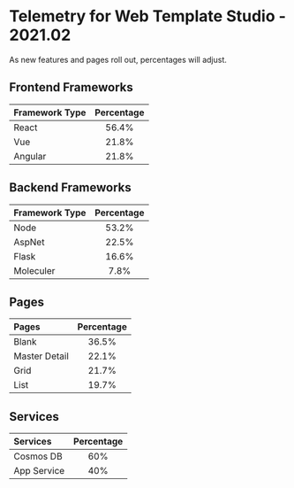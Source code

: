 # Telemetry for Web Template Studio - 2021.02

As new features and pages roll out, percentages  will adjust.

## Frontend Frameworks

|Framework Type|Percentage|
|:---|:---:|
|React|56.4%|
|Vue|21.8%|
|Angular|21.8%|

## Backend Frameworks

|Framework Type|Percentage|
|:---|:---:|
|Node|53.2%|
|AspNet|22.5%|
|Flask|16.6%|
|Moleculer|7.8%|

## Pages

|Pages|Percentage|
|:---|:---:|
|Blank|36.5%|
|Master Detail|22.1%|
|Grid|21.7%|
|List|19.7%|

## Services

|Services|Percentage|
|:---|:---:|
|Cosmos DB|60%|
|App Service|40%|

